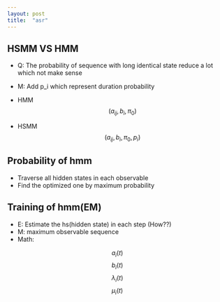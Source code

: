 ```yaml
---
layout: post
title:  "asr"
---
```


<script type="text/javascript"
        src="https://cdnjs.cloudflare.com/ajax/libs/mathjax/2.7.0/MathJax.js?config=TeX-AMS_CHTML"></script>


## HSMM VS HMM
   - Q: The probability of sequence with long identical state reduce a lot which not make sense
   - M: Add p_i which represent duration probability

   - HMM
   $$ (a_{ij}, b_i, \pi_0) $$
   - HSMM
   $$ (a_{ij}, b_i, \pi_0, p_i) $$

## Probability of hmm
   - Traverse all hidden states in each observable
   - Find the optimized one by maximum probability

## Training of hmm(EM)
  - E:
    Estimate the hs(hidden state) in each step (How??)
  - M:
    maximum observable sequence
  - Math:

$$ a_i(t) $$
$$ b_i(t) $$
$$ \lambda_i(t) $$
$$ \mu_i(t) $$


##

